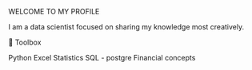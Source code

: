 WELCOME TO MY PROFILE

I am a data scientist focused on sharing my knowledge most creatively.

🧰 Toolbox

Python
Excel 
Statistics
SQL - postgre
Financial concepts
